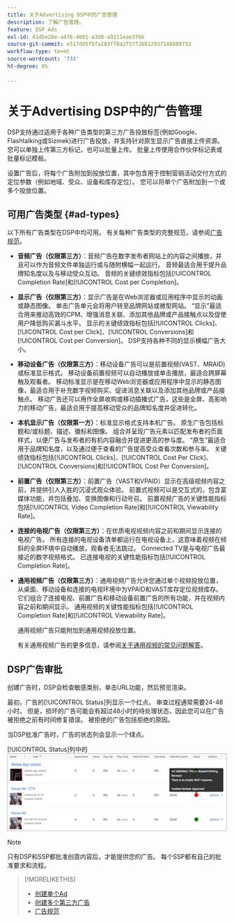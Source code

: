 ```yaml
---
title: 关于Advertising DSP中的广告管理
description: 了解广告管理。
feature: DSP Ads
exl-id: 41dbe28e-a476-4601-a3d8-a9111eae3f6b
source-git-commit: e517dd5f5fa283ff8a2f57728612937148889732
workflow-type: tm+mt
source-wordcount: '733'
ht-degree: 0%

---
```


# 关于Advertising DSP中的广告管理

<!-- add "The Ads View (Dashboard?)" section -->

DSP支持通过适用于各种广告类型的第三方广告投放标签(例如Google、Flashtalking或Sizmek)进行广告投放，并支持针对原生显示广告直接上传资源。 您可以单独上传第三方标记，也可以批量上传。 批量上传使用合作伙伴标记表或批量标记模板。

<!-- The bulk upload feature requires you to either a) upload DoubleClick and Flashtalking tag sheets or b) download a template, input your tags into the template, and then re-upload the template. -->
<!-- need a list of all supported third-party ad servers; see file in future-tbd folder -->

设置广告后，将每个广告附加到投放位置，其中包含用于控制营销活动交付方式的定位参数（例如地域、受众、设备和库存定位）。 您可以将单个广告附加到一个或多个投放位置。

## 可用广告类型 {#ad-types}

以下所有广告类型在DSP中均可用。 有关每种广告类型的完整规范，请参阅[广告规范](ad-specs.md)。

* **音频广告（仅限第三方）**：音频广告在数字发布者网站上的内容之间播放，并且可以作为音频文件单独运行或与随附横幅一起运行。 音频最适合用于提升品牌知名度以及与移动受众互动。 音频的关键绩效指标包括[!UICONTROL Completion Rate]和[!UICONTROL Cost per Completion]。

* **显示广告（仅限第三方）**：显示广告是在Web浏览器或应用程序中显示的动画或静态图像。 单击广告单元会将用户转至品牌网站或微型网站。 “显示”最适合用来推动高效的CPM、增强消息关联、添加其他品牌或产品接触点以及促使用户降低购买漏斗水平。 显示的关键绩效指标包括[!UICONTROL Clicks]、[!UICONTROL Cost per Click]、[!UICONTROL Conversions]和[!UICONTROL Cost per Conversion]。 DSP支持各种不同的显示横幅广告大小。

* **移动设备广告（仅限第三方）**：移动设备广告可以是前置视频(VAST、MRAID)或标准显示格式。 移动设备前置视频可以自动播放或单击播放，最适合跨屏幕触及观看者。 移动标准显示是在移动Web浏览器或应用程序中显示的静态图像，最适合用于补充数字视频购买、促进消息关联以及添加其他品牌或产品接触点。 移动广告还可以用作全屏收购或移动插播式广告，这些是全屏、高影响力的移动广告，最适合用于提高移动受众的品牌知名度并促进转化。

* **本机显示广告（仅限第一方）**：标准显示格式支持本机广告。 原生广告包括标题和/或标题、描述、徽标和图像。 组合并呈现广告元素以匹配发布者的页面样式，以便广告与发布者的有机内容融合并促进更高的参与度。 “原生”最适合用于品牌知名度，以及通过便于查看的广告提高受众查看次数和参与率。 关键绩效指标包括[!UICONTROL Clicks]、[!UICONTROL Cost Per Click]、[!UICONTROL Conversions]和[!UICONTROL Cost Per Conversion]。

* **前置广告（仅限第三方）**：前置广告（VAST和VPAID）显示在高级视频内容之前，并提供引人入胜的沉浸式观众体验。 前置式视频可以是交互式的，包含富媒体功能，并包括叠加、变换图像和行动号召。 前置视频广告的关键性能指标包括[!UICONTROL Video Completion Rate]和[!UICONTROL Viewability Rate]。

* **连接的电视广告（仅限第三方）**：在优质电视视频内容之前和期间显示连接的电视广告。 所有连接的电视设备清单都运行在电视设备上，这意味着视频在倾斜的全屏环境中自动播放，观看者无法跳过。 Connected TV是与电视广告最接近的数字视频格式。 已连接电视的关键性能指标包括[!UICONTROL Completion Rate]。

* **通用视频广告（仅限第三方）**：通用视频广告允许您通过单个视频投放位置，从桌面、移动设备和连接的电视环境中为VPAID和VAST库存定位视频库存。 它们组合了连接电视、前置广告和移动设备前置广告的所有功能，并在视频内容之前和期间显示。 通用视频的关键性能指标包括[!UICONTROL Completion Rate]和[!UICONTROL Viewability Rate]。

  通用视频广告只能附加到通用视频投放位置。

  有关通用视频广告的更多信息，请参阅[关于通用视频的常见问题解答](/help/dsp/campaign-management/faq-universal-video.md)。

## DSP广告审批

创建广告时，DSP会检查敏感类别，单击URL功能，然后预览渲染。

最初，广告的[!UICONTROL Status]列显示一个红点。 审查过程通常需要24-48小时。 但是，损坏的广告可能会有超过48小时的待处理状态，因此您可以在广告被拒绝之前有时间修复错误。 被拒绝的广告包括拒绝的原因。

当DSP批准广告时，广告的状态列会显示一个绿点。

[!UICONTROL Status]列中的![审批指示器](/help/dsp/assets/ad-approval-status.png)

>[!NOTE]
>
>只有DSP和SSP都批准创意内容后，才能提供您的广告。 每个SSP都有自己的批准要求和流程。

>[!MORELIKETHIS]
>
>* [创建单个Ad](ad-create.md)
>* [创建多个第三方广告](ad-create-multiple.md)
>* [广告规范](ad-specs.md)
